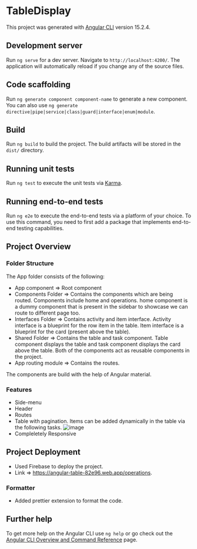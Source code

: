 # TableDisplay

This project was generated with [Angular CLI](https://github.com/angular/angular-cli) version 15.2.4.

## Development server

Run `ng serve` for a dev server. Navigate to `http://localhost:4200/`. The application will automatically reload if you change any of the source files.

## Code scaffolding

Run `ng generate component component-name` to generate a new component. You can also use `ng generate directive|pipe|service|class|guard|interface|enum|module`.

## Build

Run `ng build` to build the project. The build artifacts will be stored in the `dist/` directory.

## Running unit tests

Run `ng test` to execute the unit tests via [Karma](https://karma-runner.github.io).

## Running end-to-end tests

Run `ng e2e` to execute the end-to-end tests via a platform of your choice. To use this command, you need to first add a package that implements end-to-end testing capabilities.

## Project Overview

### Folder Structure

The App folder consists of the following:

- App component => Root component
- Components Folder => Contains the components which are being routed. Components include home and operations. home component is a dummy component that is present in the sidebar to showcase we can route to different page too.
- Interfaces Folder => Contains activity and item interface. Activity interface is a blueprint for the row item in the table. Item interface is a blueprint for the card (present above the table).
- Shared Folder => Contains the table and task component. Table component displays the table and task component displays the card above the table. Both of the components act as reusable components in the project.
- App routing module => Contains the routes.

The components are build with the help of Angular material.

### Features 

- Side-menu
- Header
- Routes
- Table with pagination. Items can be added dynamically in the table via the following tasks.
  ![image](https://github.com/AyushGovil/angular-table/assets/33975149/dd2dd443-9128-41a7-abb8-06d921742101)
- Compleletely Responsive
  
## Project Deployment

- Used Firebase to deploy the project.
- Link => https://angular-table-82e96.web.app/operations.

### Formatter

- Added prettier extension to format the code.

   
## Further help

To get more help on the Angular CLI use `ng help` or go check out the [Angular CLI Overview and Command Reference](https://angular.io/cli) page.
